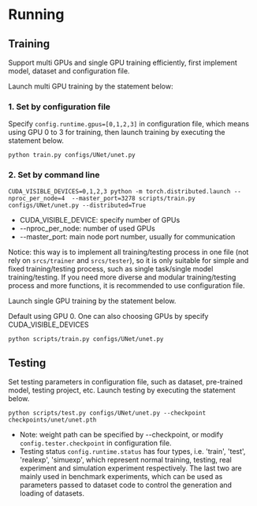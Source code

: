 # Running

## Training
Support multi GPUs and single GPU training efficiently, first implement model, dataset and configuration file.

Launch multi GPU training by the statement below:

### 1. Set by configuration file

Specify `config.runtime.gpus=[0,1,2,3]` in configuration file, which means using GPU 0 to 3 for training, then launch training by executing the statement below.

```
python train.py configs/UNet/unet.py
```

### 2. Set by command line

```
CUDA_VISIBLE_DEVICES=0,1,2,3 python -m torch.distributed.launch --nproc_per_node=4  --master_port=3278 scripts/train.py configs/UNet/unet.py --distributed=True
```
* CUDA_VISIBLE_DEVICE: specify number of GPUs
* --nproc_per_node: number of used GPUs
* --master_port: main node port number, usually for communication

Notice: this way is to implement all training/testing process in one file (not rely on `srcs/trainer` and `srcs/tester`), so it is only suitable for simple and fixed training/testing process, such as single task/single model training/testing. If you need more diverse and modular training/testing process and more functions, it is recommended to use configuration file.

Launch single GPU training by the statement below.

Default using GPU 0. One can also choosing GPUs by specify CUDA_VISIBLE_DEVICES

```
python scripts/train.py configs/UNet/unet.py
```

## Testing

Set testing parameters in configuration file, such as dataset, pre-trained model, testing project, etc. Launch testing by executing the statement below.

```
python scripts/test.py configs/UNet/unet.py --checkpoint checkpoints/unet/unet.pth
```

* Note: weight path can be specified by --checkpoint, or modify `config.tester.checkpoint` in configuration file.
* Testing status `config.runtime.status` has four types, i.e. 'train', 'test', 'realexp', 'simuexp', which represent normal training, testing, real experiment and simulation experiment respectively. The last two are mainly used in benchmark experiments, which can be used as parameters passed to dataset code to control the generation and loading of datasets.
